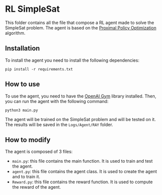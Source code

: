 # RL SimpleSat
This folder contains all the file that compose a RL agent made to solve the SimpleSat problem. The agent is based on the [Proximal Policy Optimization](https://arxiv.org/abs/1707.06347) algorithm.

## Installation
To install the agent you need to install the following dependencies:
```
pip install -r requirements.txt
```

## How to use
To use the agent, you need to have the [OpenAI Gym](https://gym.openai.com/) library installed. Then, you can run the agent with the following command:
```
python3 main.py
```
The agent will be trained on the SimpleSat problem and will be tested on it. The results will be saved in the `Logs/Agent/RAY` folder.

## How to modify
The agent is composed of 3 files:
- `main.py`: this file contains the main function. It is used to train and test the agent.
- `agent.py`: this file contains the agent class. It is used to create the agent and to train it.
- `Reward.py`: this file contains the reward function. It is used to compute the reward of the agent.